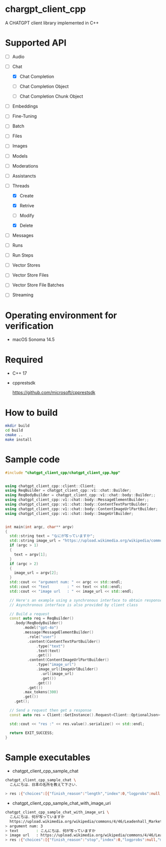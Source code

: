 # chargpt_client_cpp

A CHATGPT client library implemented in C++

# Supported API

- [ ] Audio

- [ ] Chat

  - [x] Chat Completion

  - [ ] Chat Completion Object

  - [ ] Chat Completion Chunk Object

- [ ] Embeddings

- [ ] Fine-Tuning

- [ ] Batch

- [ ] Files

- [ ] Images

- [ ] Models

- [ ] Moderations

- [ ] Assistancts

- [ ] Threads

  - [x] Create

  - [x] Retrive

  - [ ] Modify

  - [x] Delete

- [ ] Messages

- [ ] Runs

- [ ] Run Steps

- [ ] Vector Stores

- [ ] Vector Store Files

- [ ] Vector Store File Batches

- [ ] Streaming

# Operating environment for verification

- macOS Sonoma 14.5

# Required

- C++ 17

- cpprestsdk

  https://github.com/microsoft/cpprestsdk

# How to build

```bash
mkdir build
cd build
cmake ..
make install
```

# Sample code

```cpp
#include "chatgpt_client_cpp/chatgpt_client_cpp.hpp"


using chatgpt_client_cpp::client::Client;
using ReqBuilder = chatgpt_client_cpp::v1::chat::Builder;
using ReqBodyBuilder = chatgpt_client_cpp::v1::chat::body::Builder;;
using chatgpt_client_cpp::v1::chat::body::MessageElementBuilder;;
using chatgpt_client_cpp::v1::chat::body::ContentTextPartBuilder;
using chatgpt_client_cpp::v1::chat::body::ContentImageUrlPartBuilder;
using chatgpt_client_cpp::v1::chat::body::ImageUrlBuilder;


int main(int argc, char** argv)
{
  std::string text = "なにが写っていますか";
  std::string image_url = "https://upload.wikimedia.org/wikipedia/commons/thumb/d/dd/Gfp-wisconsin-madison-the-nature-boardwalk.jpg/2560px-Gfp-wisconsin-madison-the-nature-boardwalk.jpg";
  if (argc > 1)
  {
    text = argv[1];
  }
  if (argc > 2)
  {
    image_url = argv[2];
  }
  std::cout << "argument num: " << argc << std::endl;
  std::cout << "text        : " << text << std::endl;
  std::cout << "image url   : " << image_url << std::endl;

  // Here's an example using a synchronous interface to obtain responses.
  // Asynchronous interface is also provided by client class

  // Build a request
  const auto req = ReqBuilder()
    .body(ReqBodyBuilder()
        .model("gpt-4o")
        .message(MessageElementBuilder()
          .role("user")
          .content(ContentTextPartBuilder()
              .type("text")
              .text(text)
              .get())
          .content(ContentImageUrlPartBuilder()
              .type("image_url")
              .image_url(ImageUrlBuilder()
                .url(image_url)
                .get())
              .get())
          .get())
        .max_tokens(300)
        .get())
    .get();

  // Send a request then get a response
  const auto res = Client::GetInstance().Request<Client::OptionalJson>(req);

  std::cout << "res :" << res.value().serialize() << std::endl;

  return EXIT_SUCCESS;
}
```

# Sample executables

- chatgpt_client_cpp_sample_chat

```bash
chatgpt_client_cpp_sample_chat \
  こんにちは．日本の名所を教えて下さい．

> res :{"choices":[{"finish_reason":"length","index":0,"logprobs":null,"message":{"content":"こんにちは！ 日本にはたくさんの名所がありますが、代表的なものをいくつか紹介しますね。\n\n1. 京都：日本の歴史や文化が 色濃く残る京都は、多くの寺院や神社が点在する観光地として有名です。清水寺や金閣寺、伏見稲荷大社などが人気の観光スポットです。\n\n2. 東京：日本の首都であり、繁華な都市東京にも多くの名所があります。東京タワーや 浅草寺、新宿御苑などが代表的な観光地です。\n\n3. 富士山：日本を代表する観光スポットといえば、やはり富士 山です。日本最高峰の富士山は、美しい形状と四季折々の景色で多くの観光客を魅了しています。\n\nこれ以外にも、日本には多くの素晴らしい","role":"assistant"}}],"created":1717027020,"id":"chatcmpl-9UNS8Jslac0l9vwujR6Imh0YMYgzv","model":"gpt-3.5-turbo-0125","object":"chat.completion","system_fingerprint":null,"usage":{"completion_tokens":300,"prompt_tokens":22,"total_tokens":322}}
```

- chatgpt_client_cpp_sample_chat_with_image_uri

```bash
chatgpt_client_cpp_sample_chat_with_image_uri \
  こんにちは．何が写っていますか
  https://upload.wikimedia.org/wikipedia/commons/4/46/Leadenhall_Market_In_London_-_Feb_2006_rotated.jpg
> argument num: 3
> text        : こんにちは．何が写っていますか
> image url   : https://upload.wikimedia.org/wikipedia/commons/4/46/Leadenhall_Market_In_London_-_Feb_2006_rotated.jpg
> res :{"choices":[{"finish_reason":"stop","index":0,"logprobs":null,"message":{"content":"こんにちは。こ の写真には美しいアーケード商店街が映っています。写真の建物は歴史的で装飾が施されたアーケードで、天井はガラスと鉄の構造になっています。道の両脇に様々な店が並んでいます。また、いくつかの人々が道を歩いている様子も見えます。商業施設や観光地である可能性が高いです。","role":"assistant"}}],"created":1717026752,"id":"chatcmpl-9UNNo4U1Kr5wwbtlilVKwz30G7ZWK","model":"gpt-4o-2024-05-13","object":"chat.completion","system_fingerprint":"fp_aa87380ac5","usage":{"completion_tokens":105,"prompt_tokens":1119,"total_tokens":1224}}
```

